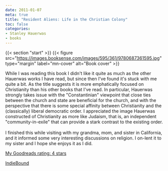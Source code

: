 ```yaml
---
date: 2011-01-07
meta: true
title: "Resident Aliens: Life in the Christian Colony"
toc: false
categories:
- Stanley Hauerwas
- books
---
```


{{< section "start" >}}
{{< figure src="https://images.booksense.com/images/595/361/9780687361595.jpg" type="margin" label="mn-cover" alt="Book cover" >}}

While I was reading this book I didn't like it quite as much as the other Hauerwas works I have read, but since then I've found it's stuck with me quite a bit. As the title suggests it is more emphatically focused on Christianity than his other books that I've read. In particular, Hauerwas strongly takes issue with the "Constantinian" viewpoint that close ties between the church and state are beneficial for the church, and with the perspective that there is some special affinity between Christianity and the (classically) liberal democratic order. I appreciated the image Hauerwas constructed of Christianity as more like Judaism, that is, an independent "community-in-exile" that can provide a stark contrast to the existing order. <br /><br />I finished this while visiting with my grandma, mom, and sister in California, and it informed some very interesting discussions on religion. I on-lent it to my sister and I hope she enjoys it as I did.

[My Goodreads rating: 4 stars](https://www.goodreads.com/review/show/139422138)  

[IndieBound](https://www.indiebound.org/book/9780687361595)
